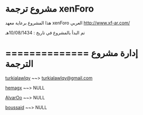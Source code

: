 مشروع ترجمة xenForo
==============

هذا المشروع برعاية معهد xenForo العربي
http://www.xf-ar.com/

تم البدأ بالمشروع في تاريخ : 10/08/1434هـ

==============
إدارة مشروع الترجمة
==============

<a href="https://github.com/turkialawlqy">turkialawlqy</a> ~~> turkialawlqy@gmail.com

<a href="https://github.com/hemagx">hemagx</a> ~~> NULL

<a href="https://github.com/AlvarOo">AlvarOo</a> ~~> NULL

<a href="https://github.com/boussaid">boussaid</a> ~~> NULL
